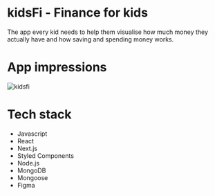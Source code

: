 # kidsFi - Finance for kids

The app every kid needs to help them visualise how much money they actually have and how saving and spending money works.

# App impressions

![kidsfi](https://user-images.githubusercontent.com/49844133/210987933-7af1e9a1-7b52-49cf-b258-f2efe138a7f8.gif)

# Tech stack

- Javascript
- React
- Next.js
- Styled Components
- Node.js
- MongoDB
- Mongoose
- Figma
